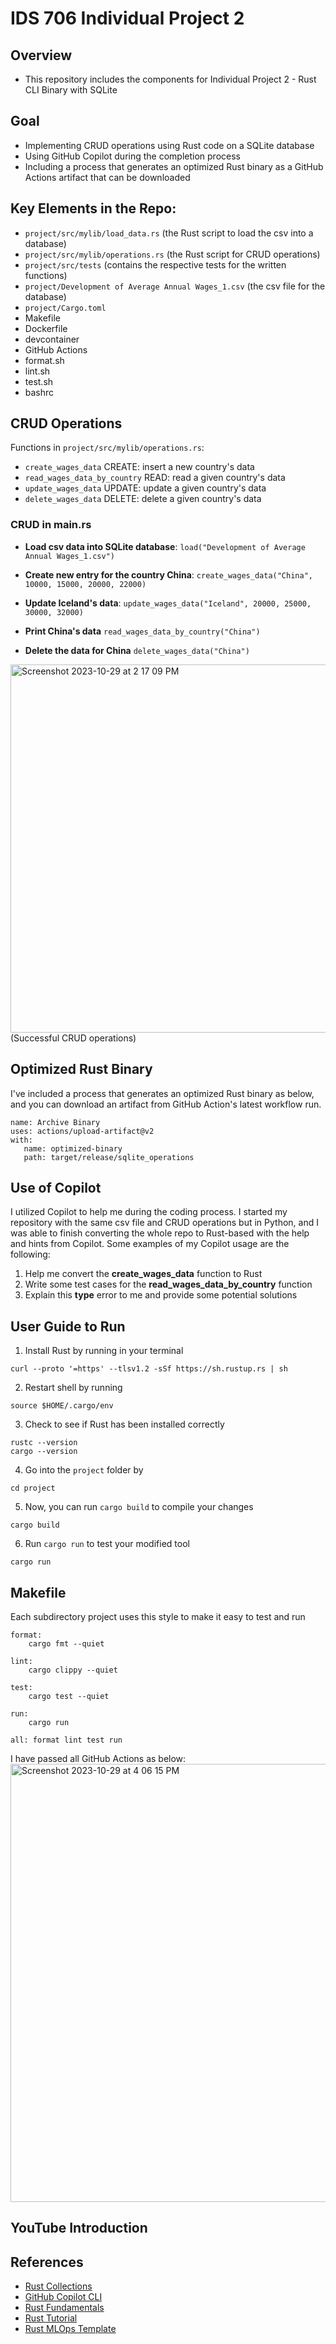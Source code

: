 # IDS 706 Individual Project 2

## Overview
* This repository includes the components for Individual Project 2 - Rust CLI Binary with SQLite

## Goal
* Implementing CRUD operations using Rust code on a SQLite database
* Using GitHub Copilot during the completion process
* Including a process that generates an optimized Rust binary as a GitHub Actions artifact that can be downloaded

## Key Elements in the Repo:
* `project/src/mylib/load_data.rs` (the Rust script to load the csv into a database)
* `project/src/mylib/operations.rs` (the Rust script for CRUD operations)
* `project/src/tests` (contains the respective tests for the written functions)
* `project/Development of Average Annual Wages_1.csv` (the csv file for the database)
* `project/Cargo.toml`
* Makefile
* Dockerfile
* devcontainer
* GitHub Actions
* format.sh
* lint.sh
* test.sh
* bashrc

## CRUD Operations
Functions in `project/src/mylib/operations.rs`:
* `create_wages_data` CREATE: insert a new country's data
* `read_wages_data_by_country` READ: read a given country's data
* `update_wages_data` UPDATE: update a given country's data
* `delete_wages_data` DELETE: delete a given country's data

### CRUD in main.rs
* **Load csv data into SQLite database**:
`load("Development of Average Annual Wages_1.csv")`

* **Create new entry for the country China**:
`create_wages_data("China", 10000, 15000, 20000, 22000)`

* **Update Iceland's data**:
`update_wages_data("Iceland", 20000, 25000, 30000, 32000)`

* **Print China's data**
`read_wages_data_by_country("China")`

* **Delete the data for China**
`delete_wages_data("China")`
<img width="589" alt="Screenshot 2023-10-29 at 2 17 09 PM" src="https://github.com/nogibjj/Jaxon-Yue-Individual-Project-2/assets/70416390/092ef11b-8284-4cac-93df-eb274763bf73">
(Successful CRUD operations)

## Optimized Rust Binary
 I've included a process that generates an optimized Rust binary as below, and you can download an artifact from GitHub Action's latest workflow run.
 ```
 name: Archive Binary
 uses: actions/upload-artifact@v2
 with:
    name: optimized-binary
    path: target/release/sqlite_operations
 ```

## Use of Copilot
I utilized Copilot to help me during the coding process. I started my repository with the same csv file and CRUD operations but in Python, and I was able to finish converting the whole repo to Rust-based with the help and hints from Copilot. Some examples of my Copilot usage are the following:

1. Help me convert the **create_wages_data** function to Rust
2. Write some test cases for the **read_wages_data_by_country** function
3. Explain this **type** error to me and provide some potential solutions

## User Guide to Run
1. Install Rust by running in your terminal
```
curl --proto '=https' --tlsv1.2 -sSf https://sh.rustup.rs | sh
```
2. Restart shell by running
```
source $HOME/.cargo/env
```
3. Check to see if Rust has been installed correctly
```
rustc --version
cargo --version
```
4. Go into the `project` folder by  
```
cd project
```
5. Now, you can run `cargo build` to compile your changes  
```
cargo build
```
6.  Run `cargo run` to test your modified tool 
```
cargo run
```

## Makefile

Each subdirectory project uses this style to make it easy to test and run

```
format:
	cargo fmt --quiet

lint:
	cargo clippy --quiet

test:
	cargo test --quiet

run:
	cargo run 

all: format lint test run
```

I have passed all GitHub Actions as below:
<img width="701" alt="Screenshot 2023-10-29 at 4 06 15 PM" src="https://github.com/nogibjj/Jaxon-Yue-Individual-Project-2/assets/70416390/ee97f010-7fa8-4b64-b0e5-9f44713b7b51">

## YouTube Introduction

## References

* [Rust Collections](https://doc.rust-lang.org/std/collections/index.html)
* [GitHub Copilot CLI](https://www.npmjs.com/package/@githubnext/github-copilot-cli)
* [Rust Fundamentals](https://github.com/alfredodeza/rust-fundamentals)
* [Rust Tutorial](https://nogibjj.github.io/rust-tutorial/)
* [Rust MLOps Template](https://github.com/nogibjj/mlops-template)
